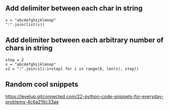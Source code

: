 ## Add delimiter between each char in string
```
s = "abcdefghijklmnop"
":".join(list(s)) 
```

## Add delimiter between each arbitrary number of chars in string
```
step = 2
s = "abcdefghijklmnop"
s2 = ":".join(s[i:i+step] for i in range(0, len(s), step))
```

## Random cool snippets
https://levelup.gitconnected.com/22-python-code-snippets-for-everyday-problems-4c6a216c33ae
